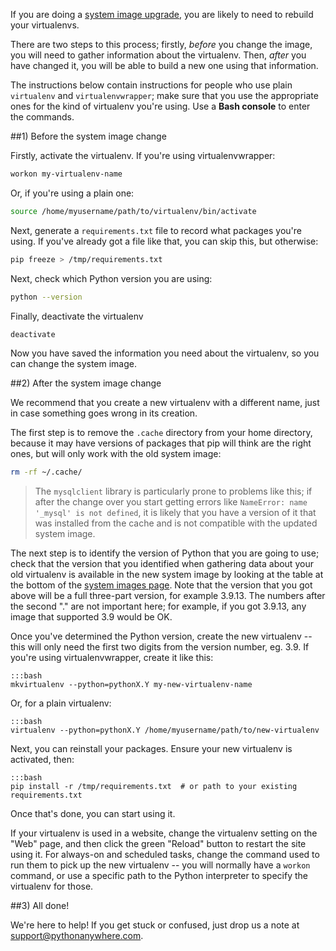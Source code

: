 <!--
.. title: Rebuilding a Virtualenv
.. slug: RebuildingVirtualenvs
.. date: 2015-05-13 14:35:28 UTC+01:00
.. tags:
.. category:
.. link:
.. description:
.. type: text
-->

If you are doing a [system image upgrade](/pages/ChangingSystemImage), you are
likely to need to rebuild your virtualenvs.

There are two steps to this process; firstly, *before* you change the image, you
will need to gather information about the virtualenv.  Then, *after* you have
changed it, you will be able to build a new one using that information.

The instructions below contain instructions for people who use plain
`virtualenv` and `virtualenvwrapper`; make sure that you use the appropriate ones
for the kind of virtualenv you're using.  Use a **Bash console** to enter the
commands.

##1) Before the system image change

Firstly, activate the virtualenv.  If you're using virtualenvwrapper:

```bash
workon my-virtualenv-name
```

Or, if you're using a plain one:

```bash
source /home/myusername/path/to/virtualenv/bin/activate
```

Next, generate a `requirements.txt` file to record what packages you're using.
If you've already got a file like that, you can skip this, but otherwise:

```bash
pip freeze > /tmp/requirements.txt
```

Next, check which Python version you are using:

```bash
python --version
```

Finally, deactivate the virtualenv

```bash
deactivate
```

Now you have saved the information you need about the virtualenv, so you can
change the system image.


##2) After the system image change

We recommend that you create a new virtualenv with a different name, just in
case something goes wrong in its creation.

The first step is to remove the `.cache` directory from your home directory,
because it may have versions of packages that pip will think are the right ones,
but will only work with the old system image:

```bash
rm -rf ~/.cache/
```

> The `mysqlclient` library is particularly prone to problems like this; if
> after the change over you start getting errors like
> `NameError: name '_mysql' is not defined`, it is likely that you
> have a version of it that was installed from the cache
> and is not compatible with the updated system image.

The next step is to identify the version of Python that you are going to use; check
that the version that you identified when gathering data about your old virtualenv
is available in the new system image by looking at the table at the bottom of the
[system images page](/pages/ChangingSystemImage).  Note that the version that you
got above will be a full three-part version, for example 3.9.13.  The numbers after the second "."
are not important here; for example, if you got 3.9.13, any image that supported 3.9 would be OK.

Once you've determined the Python version, create the new virtualenv -- this will
only need the first two digits from the version number, eg. 3.9.  If you're using
virtualenvwrapper, create it like this:

    :::bash
    mkvirtualenv --python=pythonX.Y my-new-virtualenv-name

Or, for a plain virtualenv:

    :::bash
    virtualenv --python=pythonX.Y /home/myusername/path/to/new-virtualenv

Next, you can reinstall your packages.  Ensure your new virtualenv is activated, then:

    :::bash
    pip install -r /tmp/requirements.txt  # or path to your existing requirements.txt

Once that's done, you can start using it.

If your virtualenv is used in a website, change the virtualenv setting on the "Web"
page, and then click the green "Reload" button to restart the site using it.
For always-on and scheduled tasks, change the command used to run them to pick up the new virtualenv
-- you will normally have a `workon` command, or use a specific path to the Python
interpreter to specify the virtualenv for those.


##3) All done!

We're here to help! If you get stuck or confused, just drop us a note at
[support@pythonanywhere.com](mailto:support@pythonanywhere.com).
